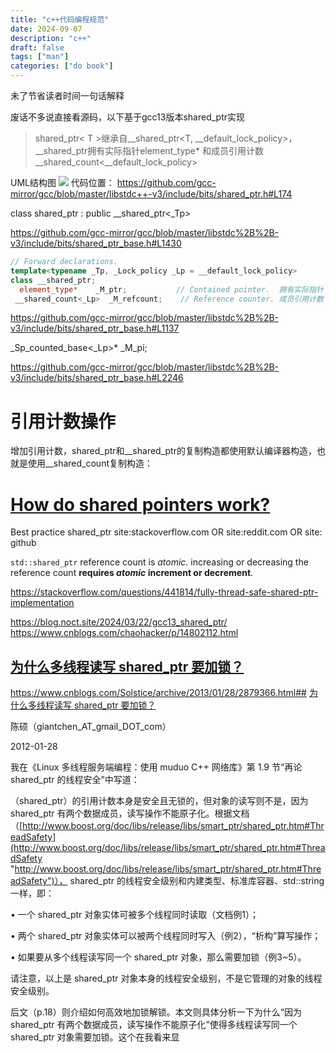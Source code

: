 ```yaml
---
title: "c++代码编程规范"
date: 2024-09-07
description: "c++"
draft: false
tags: ["man"]
categories: ["do book"]
---
```


未了节省读者时间一句话解释



废话不多说直接看源码，以下基于gcc13版本shared_ptr实现

>shared_ptr< T >继承自__shared_ptr<T, __default_lock_policy>，
__shared_ptr拥有实际指针element_type*
和成员引用计数__shared_count<__default_lock_policy>

UML结构图
![](https://blog.noct.site/images/shared_ptr.png)
代码位置：
https://github.com/gcc-mirror/gcc/blob/master/libstdc++-v3/include/bits/shared_ptr.h#L174

 class shared_ptr : public __shared_ptr<_Tp>

https://github.com/gcc-mirror/gcc/blob/master/libstdc%2B%2B-v3/include/bits/shared_ptr_base.h#L1430
~~~c++
// Forward declarations.
template<typename _Tp, _Lock_policy _Lp = __default_lock_policy>
class __shared_ptr;
  element_type*	   _M_ptr;           // Contained pointer.  拥有实际指针
 __shared_count<_Lp>  _M_refcount;    // Reference counter. 成员引用计数
~~~


https://github.com/gcc-mirror/gcc/blob/master/libstdc%2B%2B-v3/include/bits/shared_ptr_base.h#L1137

 _Sp_counted_base<_Lp>*  _M_pi;


https://github.com/gcc-mirror/gcc/blob/master/libstdc%2B%2B-v3/include/bits/shared_ptr_base.h#L2246



# 引用计数操作

增加引用计数，shared_ptr和__shared_ptr的复制构造都使用默认编译器构造，也就是使用__shared_count复制构造：


# [How do shared pointers work?](https://stackoverflow.com/questions/2802953/how-do-shared-pointers-work)

Best practice shared_ptr site:stackoverflow.com OR site:reddit.com  OR site: github

`std::shared_ptr` reference count is _atomic_. increasing or decreasing the reference count **requires _atomic_ increment or decrement**.




https://stackoverflow.com/questions/441814/fully-thread-safe-shared-ptr-implementation

https://blog.noct.site/2024/03/22/gcc13_shared_ptr/
https://www.cnblogs.com/chaohacker/p/14802112.html

## [为什么多线程读写 shared_ptr 要加锁？](https://www.cnblogs.com/Solstice/archive/2013/01/28/2879366.html "发布于 2013-01-28 05:17")
https://www.cnblogs.com/Solstice/archive/2013/01/28/2879366.html## [为什么多线程读写 shared_ptr 要加锁？](https://www.cnblogs.com/Solstice/archive/2013/01/28/2879366.html "发布于 2013-01-28 05:17")

陈硕（giantchen_AT_gmail_DOT_com）

2012-01-28

我在《Linux 多线程服务端编程：使用 muduo C++ 网络库》第 1.9 节“再论 shared_ptr 的线程安全”中写道：

（shared_ptr）的引用计数本身是安全且无锁的，但对象的读写则不是，因为 shared_ptr 有两个数据成员，读写操作不能原子化。根据文档（[http://www.boost.org/doc/libs/release/libs/smart_ptr/shared_ptr.htm#ThreadSafety](http://www.boost.org/doc/libs/release/libs/smart_ptr/shared_ptr.htm#ThreadSafety "http://www.boost.org/doc/libs/release/libs/smart_ptr/shared_ptr.htm#ThreadSafety")）， shared_ptr 的线程安全级别和内建类型、标准库容器、std::string 一样，即：

• 一个 shared_ptr 对象实体可被多个线程同时读取（文档例1）；

• 两个 shared_ptr 对象实体可以被两个线程同时写入（例2），“析构”算写操作；

• 如果要从多个线程读写同一个 shared_ptr 对象，那么需要加锁（例3~5）。

请注意，以上是 shared_ptr 对象本身的线程安全级别，不是它管理的对象的线程安全级别。

后文（p.18）则介绍如何高效地加锁解锁。本文则具体分析一下为什么“因为 shared_ptr 有两个数据成员，读写操作不能原子化”使得多线程读写同一个 shared_ptr 对象需要加锁。这个在我看来显